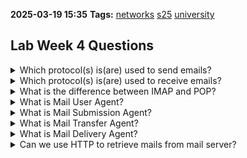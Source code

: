 **2025-03-19 15:35**
**Tags:** [networks](../2%20-%20tags/networks.md) [s25](../3%20-%20indexes/s25.md) [university](../3%20-%20indexes/university.md)

## Lab Week 4 Questions

<details>
<summary>Which protocol(s) is(are) used to send emails?</summary>
SMTP.
</details>
<details>
<summary>Which protocol(s) is(are) used to receive emails?</summary>
POP, IMAP.
</details>
<details>
<summary>What is the difference between IMAP and POP?</summary>
POP - the mails are stored on a local machine (retrieved from a mail server and then being delete there. IMAP - the mails are stored on a remote server. POP - stateless. IMAP - stateful. IMAP - abilities to organize mails in folders, etc.
</details>
<details>
<summary>What is Mail User Agent?</summary>
A mail client application that grants users access to a mail server in order to create, send, and receive email messages.
</details>
<details>
<summary>What is Mail Submission Agent?</summary>
MSA on a sender side submits a composed mail to the outgoing mail server.
</details>
<details>
<summary>What is Mail Transfer Agent?</summary>
MTA one the outgoing mail server performs some checks (e.g. for spam), checks the destination, and choose the next hop.
</details>
<details>
<summary>What is Mail Delivery Agent?</summary>
MDA running on a destination mail server moves a mail from the incoming queue into an appropriate mail box.
</details>
<details>
<summary>Can we use HTTP to retrieve mails from mail server?</summary>
Even though HTTP is not dedicated for email communication, we can use it together with web client for sending and retrieving emails.
</details>
